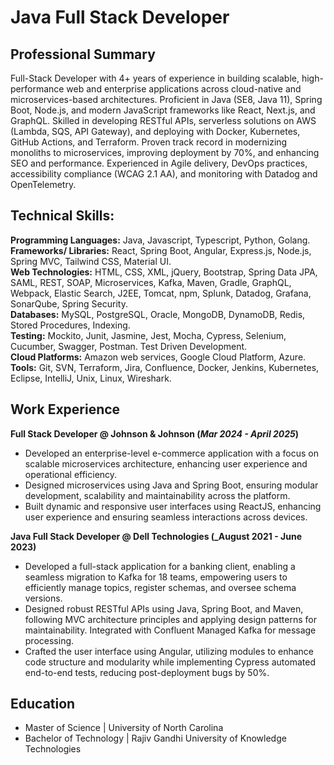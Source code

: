 # Java Full Stack Developer

## Professional Summary
Full-Stack Developer with 4+ years of experience in building scalable, high-performance web and enterprise applications across cloud-native and microservices-based architectures. Proficient in Java (SE8, Java 11), Spring Boot, Node.js, and modern JavaScript frameworks like React, Next.js, and GraphQL. Skilled in developing RESTful APIs, serverless solutions on AWS (Lambda, SQS, API Gateway), and deploying with Docker, Kubernetes, GitHub Actions, and Terraform. Proven track record in modernizing monoliths to microservices, improving deployment by 70%, and enhancing SEO and performance. Experienced in Agile delivery, DevOps practices, accessibility compliance (WCAG 2.1 AA), and monitoring with Datadog and OpenTelemetry.

## Technical Skills:
**Programming Languages:**  Java, Javascript, Typescript, Python, Golang.<br>
**Frameworks/ Libraries:**  React, Spring Boot, Angular, Express.js, Node.js, Spring MVC, Tailwind CSS, Material UI.<br>
**Web Technologies:** HTML, CSS,  XML, jQuery, Bootstrap, Spring Data JPA, SAML, REST, SOAP, Microservices, Kafka, Maven, Gradle, GraphQL, Webpack, Elastic Search, J2EE, Tomcat, npm, Splunk, Datadog, Grafana, SonarQube, Spring Security.<br>
**Databases:** MySQL, PostgreSQL, Oracle, MongoDB, DynamoDB, Redis, Stored Procedures, Indexing.<br>
**Testing:** Mockito, Junit, Jasmine, Jest, Mocha, Cypress, Selenium, Cucumber, Swagger, Postman. Test Driven Development.<br>
**Cloud Platforms:** Amazon web services, Google Cloud Platform, Azure.<br>
**Tools:** Git, SVN, Terraform, Jira, Confluence, Docker, Jenkins, Kubernetes, Eclipse, IntelliJ, Unix, Linux, Wireshark.<br>

## Work Experience
**Full Stack Developer @ Johnson & Johnson (_Mar 2024 - April 2025_)**
- Developed an enterprise-level e-commerce application with a focus on scalable microservices architecture, enhancing user experience and operational efficiency.<br>
- Designed microservices using Java and Spring Boot, ensuring modular development, scalability and maintainability across the platform.<br>
- Built dynamic and responsive user interfaces using ReactJS, enhancing user experience and ensuring seamless interactions across devices.<br>


**Java Full Stack Developer @ Dell Technologies (_August 2021 - June 2023)**                                                                                                                                
- Developed a full-stack application for a banking client, enabling a seamless migration to Kafka for 18 teams, empowering users to efficiently manage topics, register schemas, and oversee schema versions.<br>
- Designed robust RESTful APIs using Java, Spring Boot, and Maven, following MVC architecture principles and applying design patterns for maintainability. Integrated with Confluent Managed Kafka for message processing.<br>
- Crafted the user interface using Angular, utilizing modules to enhance code structure and modularity while implementing Cypress automated end-to-end tests, reducing post-deployment bugs by 50%.<br>



## Education					       		
- Master of Science	| University of North Carolina	<br>
- Bachelor of Technology	| Rajiv Gandhi University of Knowledge Technologies <br> 
